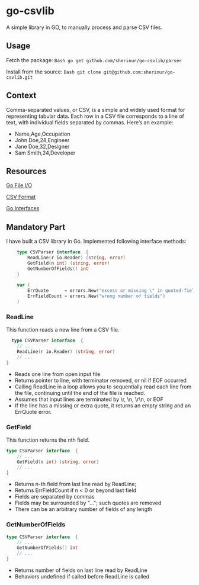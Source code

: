# go-csvlib
A simple library in GO, to manually process and parse CSV files.
## Usage
Fetch the package:
  ```Bash go get github.com/sherinur/go-csvlib/parser```
  
Install from the source:
  ```Bash git clone git@github.com:sherinur/go-csvlib.git```
## Context
Comma-separated values, or CSV, is a simple and widely used format for representing tabular data. Each row in a CSV file corresponds to a line of text, with individual fields separated by commas. Here’s an example:
  - Name,Age,Occupation
  - John Doe,28,Engineer
  - Jane Doe,32,Designer
  - Sam Smith,24,Developer

## Resources
[Go File I/O](https://golang.org/pkg/os/)

[CSV Format](https://tools.ietf.org/html/rfc4180)

[Go Interfaces](https://golang.org/doc/effective_go.html#interfaces)


## Mandatory Part
I have built a CSV library in Go. Implemented following interface methods:
```GO
    type CSVParser interface  {
        ReadLine(r io.Reader) (string, error)
        GetField(n int) (string, error)
        GetNumberOfFields() int
    }
    
    var (
        ErrQuote      = errors.New("excess or missing \" in quoted-field")
        ErrFieldCount = errors.New("wrong number of fields")
    )
```

### ReadLine
This function reads a new line from a CSV file.
  ```GO
    type CSVParser interface  {
      // ...
      ReadLine(r io.Reader) (string, error)
      // ...
  }
  ```

- Reads one line from open input file
- Returns pointer to line, with terminator removed, or nil if EOF occurred
- Calling ReadLine in a loop allows you to sequentially read each line from the file, continuing until the end of the file is reached.
- Assumes that input lines are terminated by \r, \n, \r\n, or EOF
- If the line has a missing or extra quote, it returns an empty string and an ErrQuote error.

### GetField
This function returns the nth field.
  ```GO
  type CSVParser interface  {
      // ...
      GetField(n int) (string, error)
      // ...
  }
  ```
- Returns n-th field from last line read by ReadLine;
- Returns ErrFieldCount if n < 0 or beyond last field
- Fields are separated by commas
- Fields may be surrounded by "..."; such quotes are removed
- There can be an arbitrary number of fields of any length

### GetNumberOfFields
  ```GO
  type CSVParser interface  {
      // ...
      GetNumberOfFields() int
      // ...
  }
  ```
- Returns number of fields on last line read by ReadLine
- Behaviors undefined if called before ReadLine is called
